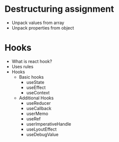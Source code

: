 # Destructuring assignment
 - Unpack values from array
 - Unpack properties from object


# Hooks
 - What is react hook?
 - Uses rules
 - Hooks
    * Basic hooks
        - useState
        - useEffect 
        - useContext
    * Additional Hooks
        - useReducer
        - useCallback
        - userMemo
        - useRef
        - userImperativeHandle
        - useLyoutEffect
        - useDebugValue

